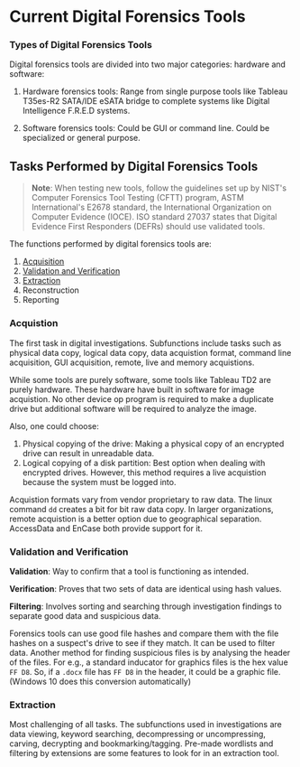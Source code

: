 # Current Digital Forensics Tools
### Types of Digital Forensics Tools
Digital forensics tools are divided into two major categories: hardware and software:

1. Hardware forensics tools: Range from single purpose tools like  Tableau T35es-R2 SATA/IDE eSATA bridge to complete systems like Digital Intelligence F.R.E.D systems.

2. Software forensics tools: Could be GUI or command line. Could be specialized or general purpose.

## Tasks Performed by Digital Forensics Tools

> **Note**: When testing new tools, follow the guidelines set up by NIST's Computer Forensics Tool Testing (CFTT) program, ASTM International's E2678 standard, the International Organization on Computer Evidence (IOCE). ISO standard 27037 states that Digital Evidence First Responders (DEFRs) should use validated tools.

The functions performed by digital forensics tools are:

1. [Acquisition](#Acquistion)
2. [Validation and Verification](#validation-and-verification)
3. [Extraction](#extraction)
4. Reconstruction
5. Reporting

### Acquistion
The first task in digital investigations. Subfunctions include tasks such as physical data copy, logical data copy, data acquistion format, command line acquisition, GUI acquisition, remote, live and memory acquistions.

While some tools are purely software, some tools like Tableau TD2 are purely hardware. These hardware have built in software for image acquistion. No other device op program is required to make a duplicate drive but additional software will be required to analyze the image.

Also, one could choose:
1. Physical copying of the drive: Making a physical copy of an encrypted drive can result in unreadable data.
2. Logical copying of a disk partition: Best option when dealing with encrypted drives. However, this method requires a live acquistion because the system must be logged into.

Acquistion formats vary from vendor proprietary to raw data. The linux command `dd` creates a bit for bit raw data copy. In larger organizations, remote acquistion is a better option due to geographical separation. AccessData and EnCase both provide support for it.

### Validation and Verification
**Validation**: Way to confirm that a tool is functioning as intended.

**Verification**: Proves that two sets of data are identical using hash values.

**Filtering**: Involves sorting and searching through investigation findings to separate good data and suspicious data.

Forensics tools can use good file hashes and compare them with the file hashes on a suspect's drive to see if they match. It can be used to filter data. Another method for finding suspicious files is by analysing the header of the files. For e.g., a standard inducator for graphics files is the hex value `FF D8`. So, if a `.docx` file has `FF D8` in the header, it could be a graphic file. (Windows 10 does this conversion automatically)

### Extraction
Most challenging of all tasks. The subfunctions used in investigations are data viewing, keyword searching, decompressing or uncompressing, carving, decrypting and bookmarking/tagging. Pre-made wordlists and filtering by extensions are some features to look for in an extraction tool.